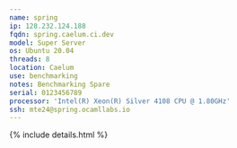 ```yaml
---
name: spring
ip: 128.232.124.188
fqdn: spring.caelum.ci.dev
model: Super Server
os: Ubuntu 20.04
threads: 8
location: Caelum
use: benchmarking
notes: Benchmarking Spare
serial: 0123456789
processor: 'Intel(R) Xeon(R) Silver 4108 CPU @ 1.80GHz'
ssh: mte24@spring.ocamllabs.io
---
```

{% include details.html %} 

